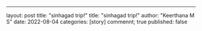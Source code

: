 ---
layout: post
title:  "sinhagad trip!"
title:  "sinhagad trip!"
author: "Keerthana M S"
date: 2022-08-04
categories: [story]
commennt; true 
published: false
